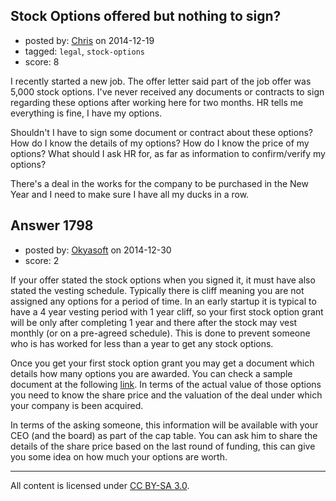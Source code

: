 ## Stock Options offered but nothing to sign?

- posted by: [Chris](https://stackexchange.com/users/5512725/chris) on 2014-12-19
- tagged: `legal`, `stock-options`
- score: 8

I recently started a new job. The offer letter said part of the job offer was 5,000 stock options. I've never received any documents or contracts to sign regarding these options after working here for two months. HR tells me everything is fine, I have my options. 

Shouldn't I have to sign some document or contract about these options? How do I know the details of my options? How do I know the price of my options? What should I ask HR for, as far as information to confirm/verify my options?

There's a deal in the works for the company to be purchased in the New Year and I need to make sure I have all my ducks in a row.


## Answer 1798

- posted by: [Okyasoft](https://stackexchange.com/users/294248/okyasoft) on 2014-12-30
- score: 2

<p>If your offer stated the stock options when you signed it, it must have also stated the vesting schedule. Typically there is cliff meaning you are not assigned any options for a period of time. In an early startup it is typical to have a 4 year vesting period with 1 year cliff, so your first stock option grant will be only after completing 1 year and there after the stock may vest monthly (or on a pre-agreed schedule). This is done to prevent someone who is has worked for less than a year to get any stock options.</p>

<p>Once you get your first stock option grant you may get a document which details how many options you are awarded. You can check a sample document at the following <a href="http://www.orrick.com/Practices/Emerging-Companies/Startup-Forms/Pages/Forms-Compensation.aspx" rel="nofollow">link</a>. In terms of the actual value of those options you need to know the share price and the valuation of the deal under which your company is been acquired. </p>

<p>In terms of the asking someone, this information will be available with your CEO (and the board) as part of the cap table. You can ask him to share the details of the share price based on the last round of funding, this can give you some idea on how much your options are worth.</p>




---

All content is licensed under [CC BY-SA 3.0](https://creativecommons.org/licenses/by-sa/3.0/).
